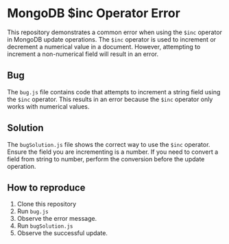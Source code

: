 # MongoDB $inc Operator Error
This repository demonstrates a common error when using the `$inc` operator in MongoDB update operations. The `$inc` operator is used to increment or decrement a numerical value in a document. However, attempting to increment a non-numerical field will result in an error.

## Bug
The `bug.js` file contains code that attempts to increment a string field using the `$inc` operator. This results in an error because the `$inc` operator only works with numerical values.

## Solution
The `bugSolution.js` file shows the correct way to use the `$inc` operator.  Ensure the field you are incrementing is a number. If you need to convert a field from string to number, perform the conversion before the update operation.

## How to reproduce
1. Clone this repository
2. Run `bug.js`
3. Observe the error message.
4. Run `bugSolution.js`
5. Observe the successful update.